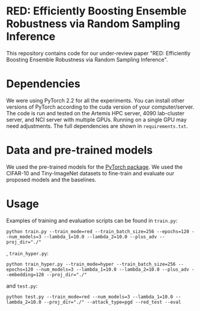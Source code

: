 # RED: Efficiently Boosting Ensemble Robustness via Random Sampling Inference
This repository contains code for our under-review paper "RED: Efficiently Boosting Ensemble Robustness via Random Sampling Inference".

# Dependencies
We were using PyTorch 2.2 for all the experiments. You can install other versions of PyTorch according to the cuda version of your computer/server.
The code is run and tested on the Artemis HPC server, 4090 lab-cluster server, and NCI server with multiple GPUs. Running on a single GPU may need adjustments. The full dependencies are shown in `requirements.txt`.

# Data and pre-trained models
We used the pre-trained models for the [PyTorch package](https://pytorch.org/vision/main/models/generated/torchvision.models.resnet18.html). We used the CIFAR-10 and Tiny-ImageNet  datasets to fine-train and evaluate our proposed models and the baselines. 

# Usage
Examples of training and evaluation scripts can be found in `train.py`:
```
python train.py --train_mode=red --train_batch_size=256 --epochs=120 --num_models=3 --lambda_1=10.0 --lambda_2=10.0 --plus_adv --proj_dir="./"
```
, `train_hyper.py`:
```
python train_hyper.py --train_mode=hyper --train_batch_size=256 --epochs=120 --num_models=3 --lambda_1=10.0 --lambda_2=10.0 --plus_adv --embedding=128 --proj_dir="./"
```
and `test.py`:
```
python test.py --train_mode=red --num_models=3 --lambda_1=10.0 --lambda_2=10.0 --proj_dir="./" --attack_type=pgd --red_test --eval
```
